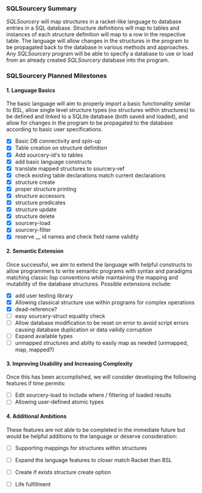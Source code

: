 ### SQLSourcery Summary
*SQLSourcery* will map structures in a racket-like language to database entries in a SQL database. Structure definitions will map to tables and instances of each structure definition will map to a row in the respective table. The language will allow changes in the structures in the program to be propagated back to the database in various methods and approaches. Any *SQLSourcery* program will be able to specify a database to use or load from an already created *SQLSourcery* database into the program.


### SQLSourcery Planned Milestones

#### 1. Language Basics
The basic language will aim to properly import a basic functionality similar to BSL, allow single level structure types (no structures within structures) to be defined and linked to a SQLite database (both saved and loaded), and allow for changes in the program to be propagated to the database according to basic user specifications.

- [x] Basic DB connectivity and spin-up
- [x] Table creation on structure definition
- [x] Add sourcery-id's to tables
- [x] add basic language constructs
- [X] translate mapped structures to sourcery-ref
- [X] check existing table declarations match current declarations
- [X] structure create
- [X] proper structure printing
- [X] structure accessors
- [X] structure predicates
- [X] structure update
- [X] structure delete
- [X] sourcery-load
- [X] sourcery-filter
- [X] reserve __ id names and check field name validity

#### 2. Semantic Extension
Once successful, we aim to extend the language with helpful constructs to allow programmers to write semantic programs with syntax and paradigms matching classic lisp conventions while maintaining the mapping and mutability of the database structures. Possible extensions include:
- [X] add user testing library
- [X] Allowing classical structure use within programs for complex operations
- [X] dead-reference?
- [ ] easy sourcery-struct equality check
- [ ] Allow database modification to be reset on error to avoid script errors causing database duplication or data vailidy corruption
- [ ] Expand available types
- [ ] unmapped structures and abilty to easily map as needed (unmapped, map, mapped?)

#### 3. Improving Usability and Increasing Complexity
Once this has been accomplished, we will consider developing the following features if time permits:
- [ ] Edit sourcery-load to include where / filtering of loaded results
- [ ] Allowing user-defined atomic types

#### 4. Additional Ambitions

These features are not able to be completed in the immediate future but would be helpful additions to the language or deserve consideration:
- [ ] Supporting mappings for structures within structures
- [ ] Expand the language features to closer match Racket than BSL
- [ ] Create if exists structure create option
- [ ] Life fulfillment


